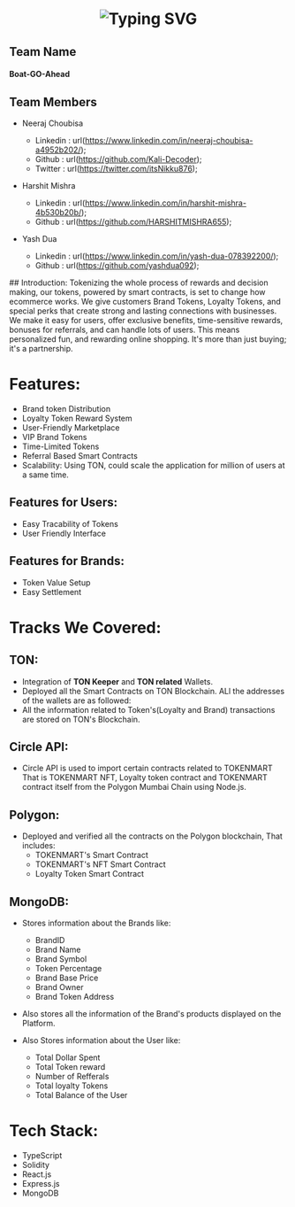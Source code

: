 <h1 align="center">
<a><img src="https://readme-typing-svg.demolab.com?font=Fira+Code&weight=900&size=40&pause=1000&center=true&vCenter=true&width=900&lines=Token.Mart" alt="Typing SVG" /></a>
<br/>
</h1>
<p align="center">
</p>

## Team Name 
<h4> Boat-GO-Ahead </h4>

## Team Members 
* Neeraj Choubisa 
  * Linkedin : url(https://www.linkedin.com/in/neeraj-choubisa-a4952b202/);
  * Github : url(https://github.com/Kali-Decoder);
  * Twitter : url(https://twitter.com/itsNikku876);

* Harshit Mishra
  * Linkedin : url(https://www.linkedin.com/in/harshit-mishra-4b530b20b/);
  * Github : url(https://github.com/HARSHITMISHRA655);

* Yash Dua
  * Linkedin : url(https://www.linkedin.com/in/yash-dua-078392200/);
  * Github : url(https://github.com/yashdua092);


## Introduction:
Tokenizing the whole process of rewards and decision making, our tokens, powered by smart contracts, is set to change how ecommerce works. We give customers Brand Tokens, Loyalty Tokens, and special perks that create strong and lasting connections with businesses. We make it easy for users, offer exclusive benefits, time-sensitive rewards, bonuses for referrals, and can handle lots of users. This means personalized fun, and rewarding online shopping. It's more than just buying; it's a partnership.
<br />
# Features:

  * Brand token Distribution
  * Loyalty Token Reward System
  * User-Friendly Marketplace
  * VIP Brand Tokens
  * Time-Limited Tokens
  * Referral Based Smart Contracts
  * Scalability: Using TON, could scale the application for million of users at a same time.

## Features for Users:

  * Easy Tracability of Tokens
  * User Friendly Interface

## Features for Brands:

  * Token Value Setup
  * Easy Settlement

# Tracks We Covered:

 ## TON: 

  * Integration of **TON Keeper** and **TON related** Wallets.
  * Deployed all the Smart Contracts on TON Blockchain. ALl the addresses of the wallets are as followed:
  * All the information related to Token's(Loyalty and  Brand) transactions are stored on TON's Blockchain.

 ## Circle API:

  * Circle API is used to import certain contracts related to TOKENMART That is TOKENMART NFT, Loyalty token contract and TOKENMART contract itself from the Polygon Mumbai Chain using Node.js.

 ## Polygon:

  * Deployed and verified all the contracts on the Polygon blockchain, That includes:
    * TOKENMART's Smart Contract
    * TOKENMART's NFT Smart Contract
    * Loyalty Token Smart Contract

 ## MongoDB:
 
   * Stores information about the Brands like:
     * BrandID
     * Brand Name
     * Brand Symbol
     * Token Percentage
     * Brand Base Price
     * Brand Owner
     * Brand Token Address
    
   * Also stores all the information of the Brand's products displayed on the Platform.
   
   * Also Stores information about the User like:
      * Total Dollar Spent
      * Total Token reward
      * Number of Refferals
      * Total loyalty Tokens
      * Total Balance of the User

    

# Tech Stack:

* TypeScript
* Solidity
* React.js
* Express.js
* MongoDB
  
